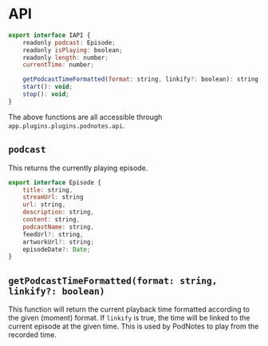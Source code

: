 # API
```js
export interface IAPI {
	readonly podcast: Episode;
	readonly isPlaying: boolean;
	readonly length: number;
	currentTime: number;

	getPodcastTimeFormatted(format: string, linkify?: boolean): string;
	start(): void;
	stop(): void;
}
```

The above functions are all accessible through `app.plugins.plugins.podnotes.api`.

## `podcast`
This returns the currently playing episode.

```js
export interface Episode {
    title: string,
	streamUrl: string
	url: string,
	description: string,
	content: string,
	podcastName: string,
	feedUrl?: string,
	artworkUrl?: string;
	episodeDate?: Date;
}
```

## `getPodcastTimeFormatted(format: string, linkify?: boolean)`
This function will return the current playback time formatted according to the given (moment) format.
If `linkify` is true, the time will be linked to the current episode at the given time. This is used by PodNotes to play from the recorded time.
